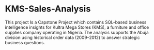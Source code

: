 # KMS-Sales-Analysis
This project Is a Capstone Project which contains SQL-based business intelligence insights for Kultra Mega Stores (KMS), a furniture and office supplies company operating in Nigeria. The analysis supports the Abuja division using historical order data (2009–2012) to answer strategic business questions.
